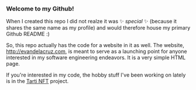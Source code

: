 ### Welcome to my Github!

When I created this repo I did not realze it was ✨ _special_ ✨ (because it shares the same name as my profile) and would therefore house my primary Github README :)

So, this repo actually has the code for a website in it as well. The website, http://evandelacruz.com, is meant to serve as a launching point for anyone interested in my software engineering endeavors. It is a very simple HTML page.

If you're interested in my code, the hobby stuff I've been working on lately is in the [Tarti NFT](https://github.com/TartiNft) project.

<!--
**evandelacruz/evandelacruz** is a ✨ _special_ ✨ repository because its `README.md` (this file) appears on your GitHub profile.

Here are some ideas to get you started:

- 🔭 I’m currently working on ...
- 🌱 I’m currently learning ...
- 👯 I’m looking to collaborate on ...
- 🤔 I’m looking for help with ...
- 💬 Ask me about ...
- 📫 How to reach me: ...
- 😄 Pronouns: ...
- ⚡ Fun fact: ...
-->
